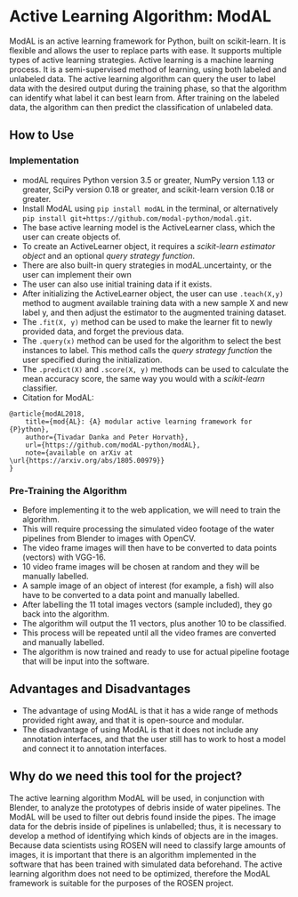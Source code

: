 # Active Learning Algorithm: ModAL

ModAL is an active learning framework for Python, built on scikit-learn.
It is flexible and allows the user to replace parts with ease.
It supports multiple types of active learning strategies.
Active learning is a machine learning process.
It is a semi-supervised method of learning, using both labeled and unlabeled data.
The active learning algorithm can query the user to label data with the desired output during the training phase, so that the algorithm can identify what label it can best learn from.
After training on the labeled data, the algorithm can then predict the classification of unlabeled data.



## How to Use

### Implementation

- modAL requires Python version 3.5 or greater, NumPy version 1.13 or greater, SciPy version 0.18 or greater, and scikit-learn version 0.18 or greater.
- Install ModAL using `pip install modAL` in the terminal, or alternatively `pip install git+https://github.com/modal-python/modal.git`.
- The base active learning model is the ActiveLearner class, which the user can create objects of.
- To create an ActiveLearner object, it requires a *scikit-learn estimator object* and an optional *query strategy function*.
- There are also built-in query strategies in modAL.uncertainty, or the user can implement their own
- The user can also use initial training data if it exists.
- After initializing the ActiveLearner object, the user can use `.teach(X,y)` method to augment available training data with a new sample X and new label y, and then adjust the estimator to the augmented training dataset.
- The `.fit(X, y)` method can be used to make the learner fit to newly provided data, and forget the previous data.
- The `.query(x)` method can be used for the algorithm to select the best instances to label. This method calls the *query strategy function* the user specified during the initialization.
- The `.predict(X)` and `.score(X, y)` methods can be used to calculate the mean accuracy score, the same way you would with a *scikit-learn* classifier.
- Citation for ModAL:

```
@article{modAL2018,
    title={mod{AL}: {A} modular active learning framework for {P}ython},
    author={Tivadar Danka and Peter Horvath},
    url={https://github.com/modAL-python/modAL},
    note={available on arXiv at \url{https://arxiv.org/abs/1805.00979}}
}
```

### Pre-Training the Algorithm

- Before implementing it to the web application, we will need to train the algorithm.
- This will require processing the simulated video footage of the water pipelines from Blender to images with OpenCV.
- The video frame images will then have to be converted to data points (vectors) with VGG-16.
- 10 video frame images will be chosen at random and they will be manually labelled.
- A sample image of an object of interest (for example, a fish) will also have to be converted to a data point and manually labelled.
- After labelling the 11 total images vectors (sample included), they go back into the algorithm.
- The algorithm will output the 11 vectors, plus another 10 to be classified.
- This process will be repeated until all the video frames are converted and manually labelled.
- The algorithm is now trained and ready to use for actual pipeline footage that will be input into the software.



## Advantages and Disadvantages

- The advantage of using ModAL is that it has a wide range of methods provided right away, and that it is open-source and modular.
- The disadvantage of using ModAL is that it does not include any annotation interfaces, and that the user still has to work to host a model and connect it to annotation interfaces.



## Why do we need this tool for the project?

The active learning algorithm ModAL will be used, in conjunction with Blender, to analyze the prototypes of debris inside of water pipelines.
The ModAL will be used to filter out debris found inside the pipes.
The image data for the debris inside of pipelines is unlabelled; thus, it is necessary to develop a method of identifying which kinds of objects are in the images.
Because data scientists using ROSEN will need to classify large amounts of images, it is important that there is an algorithm implemented in the software that has been trained with simulated data beforehand.
The active learning algorithm does not need to be optimized, therefore the ModAL framework is suitable for the purposes of the ROSEN project.
